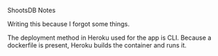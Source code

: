 ShootsDB Notes

Writing this because I forgot some things.

The deployment method in Heroku used for the app is CLI. Because a dockerfile is present, Heroku builds the container and runs it.